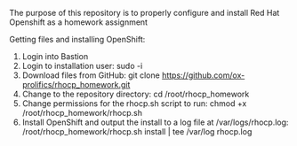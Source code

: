 The purpose of this repository is to properly configure and install Red Hat Openshift as a homework assignment

Getting files and installing OpenShift:
1.	Login into Bastion
2.	Login to installation user:
    sudo -i
3.	Download files from GitHub:
    git clone https://github.com/ox-prolifics/rhocp_homework.git
4.	Change to the repository directory:
    cd /root/rhocp_homework
5.	Change permissions for the rhocp.sh script to run:
    chmod +x /root/rhocp_homework/rhocp.sh
6.	Install OpenShift and output the install to a log file at /var/logs/rhocp.log:
    /root/rhocp_homework/rhocp.sh install | tee /var/log rhocp.log

